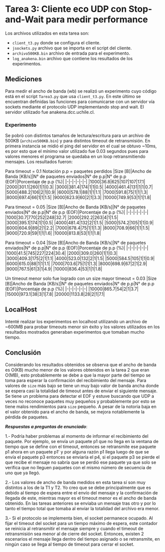 # Tarea 3: Cliente eco UDP con Stop-and-Wait para medir performance

Los archivos utilizados en esta tarea son:
- `client_t3.py` donde se configura el cliente.
- `jsockets.py` archivo que se importa en el script del cliente.
- `archivo500KB.bin` archivo de entrada para el experimento. 
- `log_anakena.bin` archivo que contiene los resultados de los experimentos.
## Mediciones
Para medir el ancho de banda (wb) se realizó un experimento cuyo código está en el script `Tarea3.py` que usa `client_t3.py`. En este último se encuentran definidas las funciones para comunicarse con un servidor vía sockets mediante el protocolo UDP implementando stop and wait. El servidor utilizado fue anakena.dcc.uchile.cl.
### Experimento
Se pobró con distintos tamaños de lectura/escritura para un archivo de 500KB (`archivo500KB.bin`) y para distintos timeout de retransmisión. En primera instancia se midió el ping del servidor en el cual se obtuvo ~10ms, es por esto que el mínimo valor utilizado fue 0.03 segundos pues para valores menores el programa se quedaba en un loop retransmitiendo mensajes. Los resultados fueron:

Para timeout = 0.1
Notación p.p = paquetes perdidos
|Size [B]|Ancho de Banda [KB/s]|N° de paquetes enviados|N° de p.p|N° de p.p (EOF)|Porcentaje de p.p (%)|
|-|-|-|-|-|-|
|1000|36.8|625|107|107|17.1|
|2000|301.1|260|1|1|0.3|
|3000|381.4|174|1|1|0.5|
|4000|461.4|131|1|1|0.7|
|5000|488.2|106|2|1|0.9|
|6000|578.1|88|1|1|1.1|
|7000|591.8|75|1|1|1.3|
|8000|697.4|66|1|1|1.5|
|9000|623.9|60|2|1|3.3|
|10000|749.9|53|1|1|1.8|

Para timeout = 0.05
|Size [B]|Ancho de Banda [KB/s]|N° de paquetes enviados|N° de p.p|N° de p.p (EOF)|Porcentaje de p.p (%)|
|-|-|-|-|-|-|
|1000|30.7|770|252|248|32.7|
|2000|292.2|263|4|1|1.5|
|3000|395.1|174|1|1|0.5|
|4000|481.4|132|2|1|1.5|
|5000|574.2|105|1|1|0.9|
|6000|604.9|89|2|1|2.2|
|7000|678.4|75|1|1|1.3|
|8000|708.9|66|1|1|1.5|
|9000|720.9|59|1|1|1.6|
|10000|813.8|53|1|1|1.8|

Para timeout = 0.04
|Size [B]|Ancho de Banda [KB/s]|N° de paquetes enviados|N° de p.p|N° de p.p (EOF)|Porcentaje de p.p (%)|
|-|-|-|-|-|-|
|1000|41.5|745|227|224|30.4|
|2000|309.0|260|1|1|0.3|
|3000|409.3|175|2|1|1.1|
|4000|523.0|132|2|1|1.5|
|5000|584.5|105|1|1|0.9|
|6000|615.0|88|1|1|1.1|
|7000|703.6|75|1|1|1.3|
|8000|698.9|67|2|1|2.9|
|9000|767.5|61|3|1|4.9|
|10000|836.4|53|1|1|1.8|

Un timeout menor solo fue logrado con un size mayor 
timeout = 0.03
|Size [B]|Ancho de Banda [KB/s]|N° de paquetes enviados|N° de p.p|N° de p.p (EOF)|Porcentaje de p.p (%)|
|-|-|-|-|-|-|
|10000|865.7|54|2|1|3.7|
|15000|973.1|38|3|1|7.8|
|20000|1133.8|28|2|1|7.1|


## LocalHost
Intenté realizar los experimentos en localhost utilizando un archivo de ~600MB para probar timeouts menor sin éxito y los  valores utilizados en los resultados mostrados generaban experimentos que tomaban mucho tiempo.

## Conclusión

Considerando los resultados obtenidos se observa que el ancho de banda es O(KB) mucho menor de los valores obtenidos en la tarea 2 que eran O(MB), esto probablemente se debe a que la mayor parte del tiempo se toma para esperar la confirmación del recibimiento del mensaje. Para valores de `size` más bajo se tiene un muy bajo valor de banda ancha donde se espera casi la totalidad de timeout antes de enviar el siguiente mensaje. 
Se tiene un problema para detectar el EOF y estuve buscando que UDP a veces no reconoce paquetes muy pequeños y probablemente por esto se tiene malos rendimientos para `size` pequeño.
A pesar de la notoria baja en el valor obtenido para el ancho de banda, se mejora notablemente la pérdida de paquetes.



***Respuestas a preguntas de enunciado***:

1.- Podría haber problemas al momento de informar el recibimiento del paquete. Por ejemplo, se envía un paquete p1 que no llega en la ventana de tiempo que se define con el timeout, entonces se retransmite ese paquete p1 ahora en un paquete p1' y por alguna razón p1 llega luego de que se envía el paquete p3 entonces se enviaría el p4, si el paquete p3 se pierde el que recibe el mensaje no sabría que se perdió ese paquete ya que solo se verifica que no lleguen paquetes con el mismo número de secuencia de uno que ya llegó.

2.- Los valores de ancho de banda medidos en esta tarea sí son muy distintos a los de la T1 y T2. Yo creo que se debe principalmente que es debido al tiempo de espera entre el envío del mensaje y la confirmación de llegada de este, mientras mayor es el timeout menor es el ancho de banda obtenido. 
En las tareas anteriores se enviaba un mensaje tras otro y por lo tanto el tiempo total que tomaba al enviar la totalidad del archivo era menor.

3.- Si el protocolo se implementa bien, el socket permanece ocupado. Al fijar el timeout del socket para un tiempo máximo de espera, este contador se reinicia al retransmitir el mensaje siempre y cuando el timeout de retransmisión sea menor al de cierre del socket. Entonces, existen 2 escenarios el mensaje llega dentro del tiempo asignado o se retransmite, en ningún caso se llega al tiempo de timeout para cerrar el socket.

